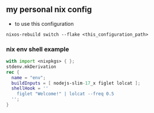 ## my personal nix config

- to use this configuration
```
nixos-rebuild switch --flake <this_configuration_path>
```

### nix env shell example
```nix
with import <nixpkgs> { };
stdenv.mkDerivation
rec {
  name = "env";
  buildInputs = [ nodejs-slim-17_x figlet lolcat ];
  shellHook = ''
    figlet "Welcome!" | lolcat --freq 0.5
  '';
}
```
